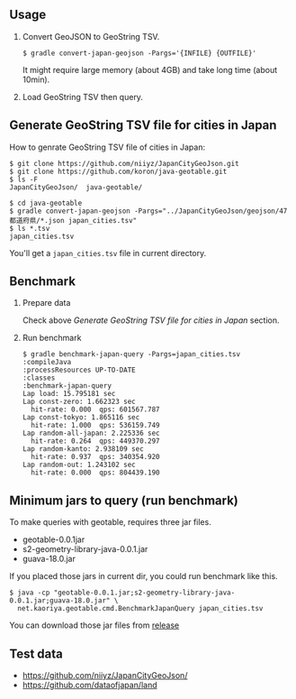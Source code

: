 ## Usage

1.  Convert GeoJSON to GeoString TSV.

        $ gradle convert-japan-geojson -Pargs='{INFILE} {OUTFILE}'

    It might require large memory (about 4GB) and take long time (about 10min).

2.  Load GeoString TSV then query.

## Generate GeoString TSV file for cities in Japan

How to genrate GeoString TSV file of cities in Japan:

```
$ git clone https://github.com/niiyz/JapanCityGeoJson.git
$ git clone https://github.com/koron/java-geotable.git
$ ls -F
JapanCityGeoJson/  java-geotable/

$ cd java-geotable
$ gradle convert-japan-geojson -Pargs="../JapanCityGeoJson/geojson/47都道府県/*.json japan_cities.tsv"
$ ls *.tsv
japan_cities.tsv
```

You'll get a `japan_cities.tsv` file in current directory.

## Benchmark

1.  Prepare data

    Check above *Generate GeoString TSV file for cities in Japan* section.

2.  Run benchmark

    ```
    $ gradle benchmark-japan-query -Pargs=japan_cities.tsv
    :compileJava
    :processResources UP-TO-DATE
    :classes
    :benchmark-japan-query
    Lap load: 15.795181 sec
    Lap const-zero: 1.662323 sec
      hit-rate: 0.000  qps: 601567.787
    Lap const-tokyo: 1.865116 sec
      hit-rate: 1.000  qps: 536159.749
    Lap random-all-japan: 2.225336 sec
      hit-rate: 0.264  qps: 449370.297
    Lap random-kanto: 2.938109 sec
      hit-rate: 0.937  qps: 340354.920
    Lap random-out: 1.243102 sec
      hit-rate: 0.000  qps: 804439.190
    ```

## Minimum jars to query (run benchmark)

To make queries with geotable, requires three jar files.

*   geotable-0.0.1jar
*   s2-geometry-library-java-0.0.1.jar
*   guava-18.0.jar

If you placed those jars in current dir, you could run benchmark like this.

    $ java -cp "geotable-0.0.1.jar;s2-geometry-library-java-0.0.1.jar;guava-18.0.jar" \
      net.kaoriya.geotable.cmd.BenchmarkJapanQuery japan_cities.tsv

You can download those jar files from [release][1]

## Test data

*   <https://github.com/niiyz/JapanCityGeoJson/>
*   <https://github.com/dataofjapan/land>

[1]:https://github.com/koron/java-geotable/releases/v0.0.1
